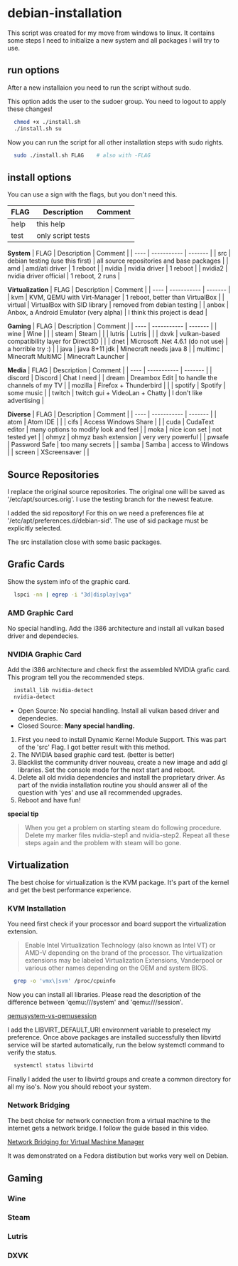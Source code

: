 # debian-installation

This script was created for my move from windows to linux.
It contains some steps I need to initialize a new system and all packages I will try to use.

## run options

After a new installaion you need to run the script without sudo.

This option adds the user to the sudoer group. You need to logout to apply these changes!

```bash
  chmod +x ./install.sh
  ./install.sh su
```

Now you can run the script for all other installation steps with sudo rights.

```bash
  sudo ./install.sh FLAG    # also with -FLAG
```

## install options
You can use a sign with the flags, but you don't need this.

| FLAG | Description | Comment |
| ---- | ----------- | ------- |
| help | this help | |
| test | only script tests | |

**System**
| FLAG | Description | Comment |
| ---- | ----------- | ------- |
| src | debian testing (use this first) | all source repositories and base packages |
| amd | amd/ati driver | 1 reboot |
| nvidia | nvidia driver | 1 reboot |
| nvidia2 | nvidia driver official | 1 reboot, 2 runs |

**Virtualization**
| FLAG | Description | Comment |
| ---- | ----------- | ------- |
| kvm | KVM, QEMU with Virt-Manager | 1 reboot, better than VirtualBox |
| virtual | VirtualBox with SID library | removed from debian testing |
| anbox | Anbox, a Android Emulator (very alpha) | I think this project is dead |

**Gaming**
| FLAG | Description | Comment |
| ---- | ----------- | ------- |
| wine | Wine | |
| steam | Steam | |
| lutris | Lutris | |
| dxvk | vulkan-based compatibility layer for Direct3D | |
| dnet | Microsoft .Net 4.6.1 (do not use) | a horrible try :) |
| java | java 8+11 jdk | Minecraft needs java 8 |
| multimc | Minecraft MultiMC | Minecraft Launcher |

**Media**
| FLAG | Description | Comment |
| ---- | ----------- | ------- |
| discord | Discord | Chat I need |
| dream | Dreambox Edit | to handle the channels of my TV |
| mozilla | Firefox + Thunderbird | |
| spotify | Spotify | some music |
| twitch | twitch gui + VideoLan + Chatty | I don't like advertising |

**Diverse**
| FLAG | Description | Comment |
| ---- | ----------- | ------- |
| atom | Atom IDE | |
| cifs | Access Windows Share | |
| cuda | CudaText editor | many options to modify look and feel |
| moka | nice icon set | not tested yet |
| ohmyz | ohmyz bash extension | very very powerful |
| pwsafe | Password Safe | too many secrets |
| samba | Samba | access to Windows |
| screen | XScreensaver | |

## Source Repositories
I replace the original source repositories. The original one will be saved as '/etc/apt/sources.orig'. I use the testing branch for the newest feature.

I added the sid repository! For this on we need a preferences file at '/etc/apt/preferences.d/debian-sid'. The use of sid package must be explicitly selected.

The src installation close with some basic packages.

## Grafic Cards
Show the system info of the graphic card.
```bash
  lspci -nn | egrep -i "3d|display|vga"
```

### AMD Graphic Card
No special handling. Add the i386 architecture and install all vulkan based driver and dependecies.

### NVIDIA Graphic Card
Add the i386 architecture and check first the assembled NVIDIA grafic card. This program tell you the recommended steps.
```bash
  install_lib nvidia-detect
  nvidia-detect
```

- Open Source: No special handling. Install all vulkan based driver and dependecies.
- Closed Source: **Many special handling.**

1. First you need to install Dynamic Kernel Module Support. This was part of the 'src' Flag. I got better result with this method.
2. The NVIDIA based graphic card test. (better is better)
3. Blacklist the community driver nouveau, create a new image and add gl libraries. Set the console mode for the next start and reboot.
4. Delete all old nvidia dependencies and install the proprietary driver. As part of the nvidia installation routine you should answer all of the question with 'yes' and use all recommended upgrades.
5. Reboot and have fun!

**special tip**
> When you get a problem on starting steam do following procedure.
> Delete my marker files nvidia-step1 and nvidia-step2. Repeat all these steps again and the problem with steam will bo gone.

## Virtualization
The best choise for virtualization is the KVM package. It's part of the kernel and get the best performance experience.

### KVM Installation
You need first check if your processor and board support the virtualization extension.
> Enable Intel Virtualization Technology (also known as Intel VT) or AMD-V depending on the brand of the processor.
> The virtualization extensions may be labeled Virtualization Extensions, Vanderpool or various other names depending on the OEM and system BIOS.
```bash
  grep -o 'vmx\|svm' /proc/cpuinfo
```

Now you can install all libraries. Please read the description of the difference between 'qemu:///system' and 'qemu:///session'.

[qemusystem-vs-qemusession](https://blog.wikichoon.com/2016/01/qemusystem-vs-qemusession.html)

I add the LIBVIRT_DEFAULT_URI environment variable to preselect my preference.
Once above packages are installed successfully then libvirtd service will be started automatically, run the below systemctl command to verify the status.
```bash
  systemctl status libvirtd
```

Finally I added the user to libvirtd groups and create a common directory for all my iso's.
Now you should reboot your system.

### Network Bridging
The best choise for network connection from a virtual machine to the internet gets a network bridge. I follow the guide based in this video.

[Network Bridging for Virtual Machine Manager](https://www.youtube.com/watch?v=rSxK_08LSZw)

It was demonstrated on a Fedora distibution but works very well on Debian.

## Gaming

### Wine

### Steam

### Lutris

### DXVK
